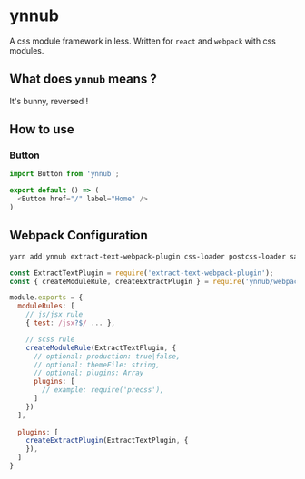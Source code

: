 # ynnub

A css module framework in less. Written for `react` and `webpack` with css modules.

## What does `ynnub` means ?

It's bunny, reversed !

## How to use

### Button

```js
import Button from 'ynnub';

export default () => (
  <Button href="/" label="Home" />
)
```

## Webpack Configuration

```bash
yarn add ynnub extract-text-webpack-plugin css-loader postcss-loader sass-loader
```

```js
const ExtractTextPlugin = require('extract-text-webpack-plugin');
const { createModuleRule, createExtractPlugin } = require('ynnub/webpack-config');

module.exports = {
  moduleRules: [
    // js/jsx rule 
    { test: /jsx?$/ ... },

    // scss rule
    createModuleRule(ExtractTextPlugin, {
      // optional: production: true|false,
      // optional: themeFile: string,
      // optional: plugins: Array
      plugins: [
        // example: require('precss'),
      ]
    })
  ],
  
  plugins: [
    createExtractPlugin(ExtractTextPlugin, {
    }),
  ]    
}

```
